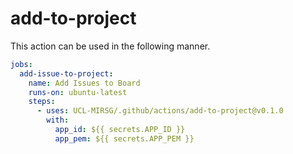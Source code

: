 # add-to-project

This action can be used in the following manner.

```yaml
jobs:
  add-issue-to-project:
    name: Add Issues to Board
    runs-on: ubuntu-latest
    steps:
      - uses: UCL-MIRSG/.github/actions/add-to-project@v0.1.0
        with:
          app_id: ${{ secrets.APP_ID }}
          app_pem: ${{ secrets.APP_PEM }}
```
